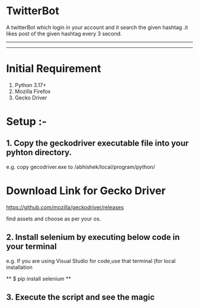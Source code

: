 # TwitterBot
A twitterBot which login in your account and it search the given hashtag .it likes post of the given hashtag every 3 second. 
***
***

# Initial Requirement
1. Python 3.17+
2. Mozilla Firefox
3. Gecko Driver

# Setup :-
## 1. Copy the geckodriver executable file into your pyhton directory.
e.g. copy gecodriver.exe to /abhishek/local/program/python/

# Download Link for Gecko Driver
https://github.com/mozilla/geckodriver/releases

find assets and choose as per your os.


## 2. Install selenium by executing below code in your terminal
e.g. If you are using Visual Studio for code,use that terminal (for local installation


   ** $ pip install selenium **
  
## 3. Execute the script and see the magic

